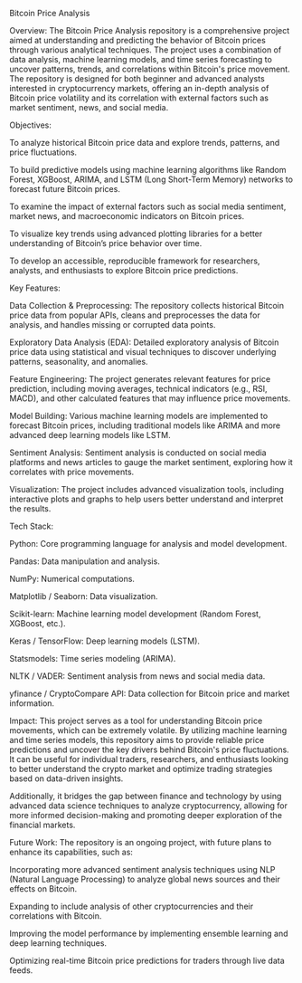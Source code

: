 
Bitcoin Price Analysis

Overview:
The Bitcoin Price Analysis repository is a comprehensive project aimed at understanding and predicting the behavior of Bitcoin prices through various analytical techniques. The project uses a combination of data analysis, machine learning models, and time series forecasting to uncover patterns, trends, and correlations within Bitcoin's price movement. The repository is designed for both beginner and advanced analysts interested in cryptocurrency markets, offering an in-depth analysis of Bitcoin price volatility and its correlation with external factors such as market sentiment, news, and social media.

Objectives:

To analyze historical Bitcoin price data and explore trends, patterns, and price fluctuations.

To build predictive models using machine learning algorithms like Random Forest, XGBoost, ARIMA, and LSTM (Long Short-Term Memory) networks to forecast future Bitcoin prices.

To examine the impact of external factors such as social media sentiment, market news, and macroeconomic indicators on Bitcoin prices.

To visualize key trends using advanced plotting libraries for a better understanding of Bitcoin’s price behavior over time.

To develop an accessible, reproducible framework for researchers, analysts, and enthusiasts to explore Bitcoin price predictions.

Key Features:

Data Collection & Preprocessing: The repository collects historical Bitcoin price data from popular APIs, cleans and preprocesses the data for analysis, and handles missing or corrupted data points.

Exploratory Data Analysis (EDA): Detailed exploratory analysis of Bitcoin price data using statistical and visual techniques to discover underlying patterns, seasonality, and anomalies.

Feature Engineering: The project generates relevant features for price prediction, including moving averages, technical indicators (e.g., RSI, MACD), and other calculated features that may influence price movements.

Model Building: Various machine learning models are implemented to forecast Bitcoin prices, including traditional models like ARIMA and more advanced deep learning models like LSTM.

Sentiment Analysis: Sentiment analysis is conducted on social media platforms and news articles to gauge the market sentiment, exploring how it correlates with price movements.

Visualization: The project includes advanced visualization tools, including interactive plots and graphs to help users better understand and interpret the results.

Tech Stack:

Python: Core programming language for analysis and model development.

Pandas: Data manipulation and analysis.

NumPy: Numerical computations.

Matplotlib / Seaborn: Data visualization.

Scikit-learn: Machine learning model development (Random Forest, XGBoost, etc.).

Keras / TensorFlow: Deep learning models (LSTM).

Statsmodels: Time series modeling (ARIMA).

NLTK / VADER: Sentiment analysis from news and social media data.

yfinance / CryptoCompare API: Data collection for Bitcoin price and market information.

Impact:
This project serves as a tool for understanding Bitcoin price movements, which can be extremely volatile. By utilizing machine learning and time series models, this repository aims to provide reliable price predictions and uncover the key drivers behind Bitcoin's price fluctuations. It can be useful for individual traders, researchers, and enthusiasts looking to better understand the crypto market and optimize trading strategies based on data-driven insights.

Additionally, it bridges the gap between finance and technology by using advanced data science techniques to analyze cryptocurrency, allowing for more informed decision-making and promoting deeper exploration of the financial markets.

Future Work:
The repository is an ongoing project, with future plans to enhance its capabilities, such as:

Incorporating more advanced sentiment analysis techniques using NLP (Natural Language Processing) to analyze global news sources and their effects on Bitcoin.

Expanding to include analysis of other cryptocurrencies and their correlations with Bitcoin.

Improving the model performance by implementing ensemble learning and deep learning techniques.

Optimizing real-time Bitcoin price predictions for traders through live data feeds.
